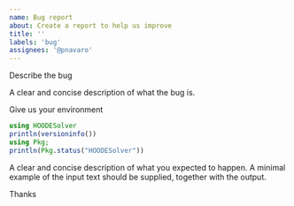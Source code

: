 ```yaml
---
name: Bug report
about: Create a report to help us improve
title: ''
labels: 'bug'
assignees: '@pnavaro'
---
```


Describe the bug

A clear and concise description of what the bug is.

Give us your environment

```julia
using HOODESolver
println(versioninfo())
using Pkg; 
println(Pkg.status("HOODESolver"))
```

A clear and concise description of what you expected to happen.
A minimal example of the input text should be supplied,
together with the output.

Thanks
